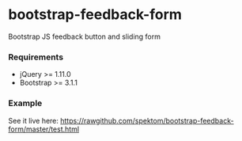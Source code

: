bootstrap-feedback-form
=======================

Bootstrap JS feedback button and sliding form

### Requirements ###

 * jQuery >= 1.11.0
 * Bootstrap >= 3.1.1

### Example ###

See it live here: https://rawgithub.com/spektom/bootstrap-feedback-form/master/test.html

